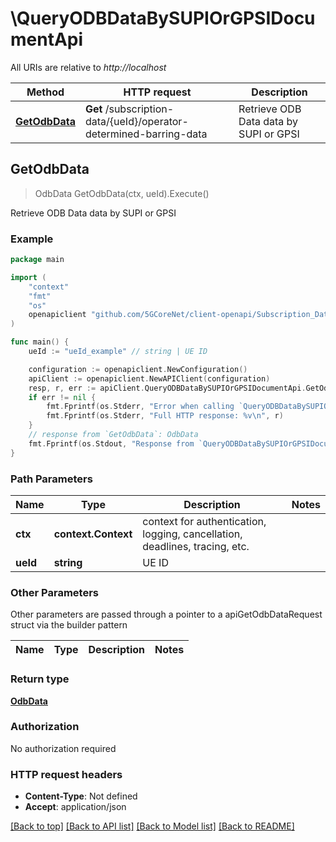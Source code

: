 # \QueryODBDataBySUPIOrGPSIDocumentApi

All URIs are relative to *http://localhost*

Method | HTTP request | Description
------------- | ------------- | -------------
[**GetOdbData**](QueryODBDataBySUPIOrGPSIDocumentApi.md#GetOdbData) | **Get** /subscription-data/{ueId}/operator-determined-barring-data | Retrieve ODB Data data by SUPI or GPSI



## GetOdbData

> OdbData GetOdbData(ctx, ueId).Execute()

Retrieve ODB Data data by SUPI or GPSI

### Example

```go
package main

import (
    "context"
    "fmt"
    "os"
    openapiclient "github.com/5GCoreNet/client-openapi/Subscription_Data"
)

func main() {
    ueId := "ueId_example" // string | UE ID

    configuration := openapiclient.NewConfiguration()
    apiClient := openapiclient.NewAPIClient(configuration)
    resp, r, err := apiClient.QueryODBDataBySUPIOrGPSIDocumentApi.GetOdbData(context.Background(), ueId).Execute()
    if err != nil {
        fmt.Fprintf(os.Stderr, "Error when calling `QueryODBDataBySUPIOrGPSIDocumentApi.GetOdbData``: %v\n", err)
        fmt.Fprintf(os.Stderr, "Full HTTP response: %v\n", r)
    }
    // response from `GetOdbData`: OdbData
    fmt.Fprintf(os.Stdout, "Response from `QueryODBDataBySUPIOrGPSIDocumentApi.GetOdbData`: %v\n", resp)
}
```

### Path Parameters


Name | Type | Description  | Notes
------------- | ------------- | ------------- | -------------
**ctx** | **context.Context** | context for authentication, logging, cancellation, deadlines, tracing, etc.
**ueId** | **string** | UE ID | 

### Other Parameters

Other parameters are passed through a pointer to a apiGetOdbDataRequest struct via the builder pattern


Name | Type | Description  | Notes
------------- | ------------- | ------------- | -------------


### Return type

[**OdbData**](OdbData.md)

### Authorization

No authorization required

### HTTP request headers

- **Content-Type**: Not defined
- **Accept**: application/json

[[Back to top]](#) [[Back to API list]](../README.md#documentation-for-api-endpoints)
[[Back to Model list]](../README.md#documentation-for-models)
[[Back to README]](../README.md)

